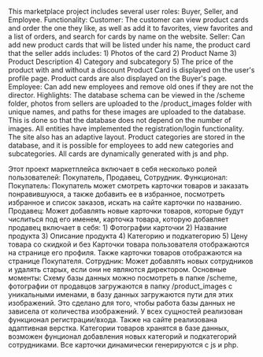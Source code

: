 This marketplace project includes several user roles: Buyer, Seller, and Employee.
Functionality:
    Customer: 
        The customer can view product cards and order the one they like, as well as add it to favorites, view favorites and a list of orders, and search for cards by name on the website.
    Seller:
        Can add new product cards that will be listed under his name, the product card that the seller adds includes:
            1) Photos of the card 
            2) Product Name 
            3) Product Description
            4) Category and subcategory
            5) The price of the product with and without a discount Product Card is displayed on the user's profile page. Product cards are also displayed on the Buyer's page.
    Employee:
        Can add new employees and remove old ones if they are not the director.
Highlights:
The database schema can be viewed in the /scheme folder, photos from sellers are uploaded to the /product_images folder with unique names, and paths for these images are uploaded to the database. This is done so that the database does not depend on the number of images. All entities have implemented the registration/login functionality. The site also has an adaptive layout. Product categories are stored in the database, and it is possible for employees to add new categories and subcategories. All cards are dynamically generated with js and php.

Этот проект маркетплейса включает в себя несколько ролей пользователей: Покупатель, Продавец, Сотрудник.
    Функционал:
        Покупатель: 
            Покупатель может смотреть карточки товаров и заказать понравившуюся, а также добавить ее в избранное, посмотреть избранное и список заказов, искать на сайте карточки по названию.
        Продавец:
            Может добавлять новые карточки товаров, которые будут числиться под его именем, карточка товара, которую добавляет продавец включает в себя:
                1) Фотографии карточки 
                2) Название продукта 
                3) Описание продукта
                4) Категорию и подкатегорию
                5) Цену товара со скидкой и без Карточки товара пользователя отображаются на странице его профиля. Также карточки товаров  отображаются на странице Покупателя.
        Сотрудник:
            Может добавлять новых сотрудников и удалять старых, если они не являются директором.
Основные моменты:
Схему базы данных можно посмотреть в папке /scheme, фотографии от продавцов загружаются в папку /product_images с уникальными именами, в базу данных загружаются пути для этих изображений. Это сделано для того, чтобы работа базы данных не зависела от количества изображений. У всех сущностей реализован функционал регистрации/входа. Также на сайте реализована адаптивная верстка. Категории товаров хранятся в базе данных, возможен фунционал добавления новых категорий и подкатегорий сотрудниками. Все карточки динамически генерируются с js и php.

